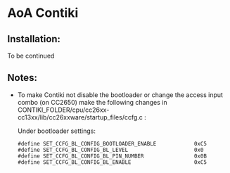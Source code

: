 # AoA Contiki

## Installation:

To be continued

## Notes:

- To make Contiki not disable the bootloader or change the access input combo (on CC2650) make the following changes in CONTIKI_FOLDER/cpu/cc26xx-cc13xx/lib/cc26xxware/startup_files/ccfg.c :

  Under bootloader settings:
  ```
  #define SET_CCFG_BL_CONFIG_BOOTLOADER_ENABLE            0xC5
  #define SET_CCFG_BL_CONFIG_BL_LEVEL                  	  0x0
  #define SET_CCFG_BL_CONFIG_BL_PIN_NUMBER                0x0B
  #define SET_CCFG_BL_CONFIG_BL_ENABLE                 	  0xC5
  ```
